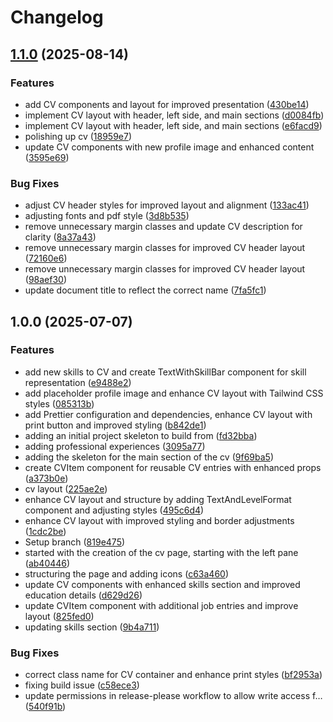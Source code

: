 # Changelog

## [1.1.0](https://github.com/fax-spittah/My-Portfolio-Website/compare/v1.0.0...v1.1.0) (2025-08-14)


### Features

* add CV components and layout for improved presentation ([430be14](https://github.com/fax-spittah/My-Portfolio-Website/commit/430be142cdefbb1f50122c8254c81794396e8ad5))
* implement CV layout with header, left side, and main sections ([d0084fb](https://github.com/fax-spittah/My-Portfolio-Website/commit/d0084fb5c8a0da671123f66d6ac44d22bd43539a))
* implement CV layout with header, left side, and main sections ([e6facd9](https://github.com/fax-spittah/My-Portfolio-Website/commit/e6facd9c3638d5baa12cdc961fc94e7d1385ac6f))
* polishing up cv ([18959e7](https://github.com/fax-spittah/My-Portfolio-Website/commit/18959e7f02e9f0cbb81f47859e5871d1a04defaa))
* update CV components with new profile image and enhanced content ([3595e69](https://github.com/fax-spittah/My-Portfolio-Website/commit/3595e695de3df7345715e6d2385bc6595cab7d90))


### Bug Fixes

* adjust CV header styles for improved layout and alignment ([133ac41](https://github.com/fax-spittah/My-Portfolio-Website/commit/133ac41b3548ae9e109b15b89c70da7054c83170))
* adjusting fonts and pdf style ([3d8b535](https://github.com/fax-spittah/My-Portfolio-Website/commit/3d8b535534d2ba7a46344598e241798fb614c1a8))
* remove unnecessary margin classes and update CV description for clarity ([8a37a43](https://github.com/fax-spittah/My-Portfolio-Website/commit/8a37a4374b332b8ae3061084e9941296e7b2f466))
* remove unnecessary margin classes for improved CV header layout ([72160e6](https://github.com/fax-spittah/My-Portfolio-Website/commit/72160e69561246bc08bdb1525f0b6332b7c6fe1c))
* remove unnecessary margin classes for improved CV header layout ([98aef30](https://github.com/fax-spittah/My-Portfolio-Website/commit/98aef30c1895c96d0e736ea7bed5e68f849f75db))
* update document title to reflect the correct name ([7fa5fc1](https://github.com/fax-spittah/My-Portfolio-Website/commit/7fa5fc13e7aecf11410d53574a534317d674ac4b))

## 1.0.0 (2025-07-07)


### Features

* add new skills to CV and create TextWithSkillBar component for skill representation ([e9488e2](https://github.com/fax-spittah/My-Portfolio-Website/commit/e9488e2ba751139c4f81fe9cedfa3a8444d5c9e1))
* add placeholder profile image and enhance CV layout with Tailwind CSS styles ([085313b](https://github.com/fax-spittah/My-Portfolio-Website/commit/085313b59e5e9785aa9567c9b601949f9f85b903))
* add Prettier configuration and dependencies, enhance CV layout with print button and improved styling ([b842de1](https://github.com/fax-spittah/My-Portfolio-Website/commit/b842de197e6d02e2ee1f9b3f1b33ce177684fc75))
* adding an initial project skeleton to build from ([fd32bba](https://github.com/fax-spittah/My-Portfolio-Website/commit/fd32bba37f5003ba004cd9584bb090e185c1fff7))
* adding professional experiences ([3095a77](https://github.com/fax-spittah/My-Portfolio-Website/commit/3095a77ff9dc7392c84653250266c8e4c0b00eec))
* adding the skeleton for the main section of the cv ([9f69ba5](https://github.com/fax-spittah/My-Portfolio-Website/commit/9f69ba50e6c65728664563c40c1951e00c904734))
* create CVItem component for reusable CV entries with enhanced props ([a373b0e](https://github.com/fax-spittah/My-Portfolio-Website/commit/a373b0ecc387946c2380311472ac0b9311608d3a))
* cv layout ([225ae2e](https://github.com/fax-spittah/My-Portfolio-Website/commit/225ae2e25f6972968a2c65caeb9309cae443c11c))
* enhance CV layout and structure by adding TextAndLevelFormat component and adjusting styles ([495c6d4](https://github.com/fax-spittah/My-Portfolio-Website/commit/495c6d41692a0b45bd413c8778e1766eb9b282a3))
* enhance CV layout with improved styling and border adjustments ([1cdc2be](https://github.com/fax-spittah/My-Portfolio-Website/commit/1cdc2beb74f6af515d9c8e360c07d42272cb358f))
* Setup branch ([819e475](https://github.com/fax-spittah/My-Portfolio-Website/commit/819e47535f6435c37ac41099eea9e5abfbfd4cf4))
* started with the creation of the cv page, starting with the left pane ([ab40446](https://github.com/fax-spittah/My-Portfolio-Website/commit/ab40446f760c475c1363bf4a50121f50f6f1ff4d))
* structuring the page and adding icons ([c63a460](https://github.com/fax-spittah/My-Portfolio-Website/commit/c63a460dc32a9da394c94e7c38821aef0927f0ae))
* update CV components with enhanced skills section and improved education details ([d629d26](https://github.com/fax-spittah/My-Portfolio-Website/commit/d629d261f9e612e056fe1b5aad934ca7621355a0))
* update CVItem component with additional job entries and improve layout ([825fed0](https://github.com/fax-spittah/My-Portfolio-Website/commit/825fed015122eda43cfd97905cecab04897ed8e9))
* updating skills section ([9b4a711](https://github.com/fax-spittah/My-Portfolio-Website/commit/9b4a711873a5a01dc73fa16dd7035d99f4487d37))


### Bug Fixes

* correct class name for CV container and enhance print styles ([bf2953a](https://github.com/fax-spittah/My-Portfolio-Website/commit/bf2953a13bed9639b48fa957623896bcc2334ba7))
* fixing build issue ([c58ece3](https://github.com/fax-spittah/My-Portfolio-Website/commit/c58ece3eea6257e6ec34ac1ab5c52b10dc9fac1f))
* update permissions in release-please workflow to allow write access f… ([540f91b](https://github.com/fax-spittah/My-Portfolio-Website/commit/540f91b1fba3655758c7f1d0443666e858f27c43))
